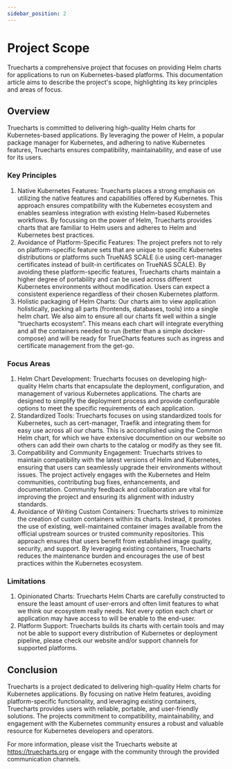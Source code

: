 ```yaml
---
sidebar_position: 2
---
```

# Project Scope

Truecharts a comprehensive project that focuses on providing Helm charts for applications to run on Kubernetes-based platforms. This documentation article aims to describe the project's scope, highlighting its key principles and areas of focus.

## Overview

Truecharts is committed to delivering high-quality Helm charts for Kubernetes-based applications. By leveraging the power of Helm, a popular package manager for Kubernetes, and adhering to native Kubernetes features, Truecharts ensures compatibility, maintainability, and ease of use for its users.

### Key Principles

1. Native Kubernetes Features: Truecharts places a strong emphasis on utilizing the native features and capabilities offered by Kubernetes. This approach ensures compatibility with the Kubernetes ecosystem and enables seamless integration with existing Helm-based Kubernetes workflows. By focussing on the power of  Helm, Truecharts provides charts that are familiar to Helm users and adheres to Helm and Kubernetes best practices.
2. Avoidance of Platform-Specific Features: The project prefers not to rely on platform-specific feature sets that are unique to specific Kubernetes distributions or platforms such TrueNAS SCALE (i.e using cert-manager certificates instead of built-in certificates on TrueNAS SCALE). By avoiding these platform-specific features, Truecharts charts maintain a higher degree of portability and can be used across different Kubernetes environments without modification. Users can expect a consistent experience regardless of their chosen Kubernetes platform.
3. Holistic packaging of Helm Charts: Our charts aim to view application holistically, packing all parts (frontends, databases, tools) into a single helm chart. We also aim to ensure all our charts fit well within a single “truecharts ecosystem”. This means each chart will integrate everything and all the containers needed to run (better than a simple docker-compose) and will be ready for TrueCharts features such as ingress and certificate management from the get-go.

### Focus Areas

1. Helm Chart Development: Truecharts focuses on developing high-quality Helm charts that encapsulate the deployment, configuration, and management of various Kubernetes applications. The charts are designed to simplify the deployment process and provide configurable options to meet the specific requirements of each application.
2. Standardized Tools: Truecharts focuses on using standardized tools for Kubernetes, such as cert-manager, Traefik and integrating them for easy use across all our charts. This is accomplished using the Common Helm chart, for which we have extensive documention on our website so others can add their own charts to the catalog or modify as they see fit.
3. Compatibility and Community Engagement: Truecharts strives to maintain compatibility with the latest versions of Helm and Kubernetes, ensuring that users can seamlessly upgrade their environments without issues. The project actively engages with the Kubernetes and Helm communities, contributing bug fixes, enhancements, and documentation. Community feedback and collaboration are vital for improving the project and ensuring its alignment with industry standards.
4. Avoidance of Writing Custom Containers: Truecharts strives to minimize the creation of custom containers within its charts. Instead, it promotes the use of existing, well-maintained container images available from the official upstream sources or trusted community repositories. This approach ensures that users benefit from established image quality, security, and support. By leveraging existing containers, Truecharts reduces the maintenance burden and encourages the use of best practices within the Kubernetes ecosystem.

### Limitations

1. Opinionated Charts: Truecharts Helm Charts are carefully constructed to ensure the least amount of user-errors and often limit features to what we think our ecosystem really needs. Not every option each chart or application may have access to will be enable to the end-user.
2. Platform Support: Truecharts builds its charts with certain tools and may not be able to support every distribution of Kubernetes or deployment pipeline, please check our website and/or support channels for supported platforms.

## Conclusion

Truecharts is a project dedicated to delivering high-quality Helm charts for Kubernetes applications. By focusing on native Helm features, avoiding platform-specific functionality, and leveraging existing containers, Truecharts provides users with reliable, portable, and user-friendly solutions. The projects commitment to compatibility, maintainability, and engagement with the Kubernetes community ensures a robust and valuable resource for Kubernetes developers and operators.

For more information, please visit the Truecharts website at https://truecharts.org or engage with the community through the provided communication channels.
